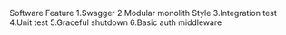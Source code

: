Software Feature
1.Swagger
2.Modular monolith Style
3.Integration test
4.Unit test
5.Graceful shutdown
6.Basic auth middleware
